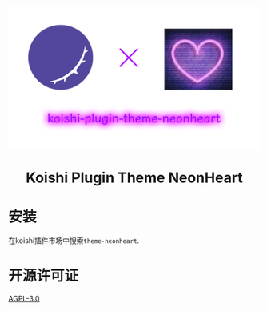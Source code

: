 <p align="center">
    <img src="./.github/koishi-plugin-theme-neonheart.png"/>
</p>

<h1 align="center">Koishi Plugin Theme NeonHeart</h1>

# 安装
在koishi插件市场中搜索`theme-neonheart`.

# 开源许可证
[AGPL-3.0](./LICENSE)